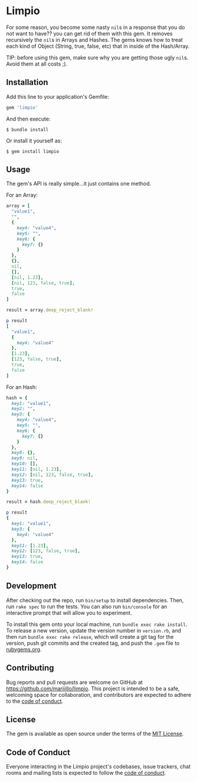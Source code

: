 # Limpio

For some reason, you become some nasty `nil`s in a response that you do not want to have?? you can get rid of them with this gem. It removes recursively the `nil`s in Arrays and Hashes. The gems knows how to treat each kind of Object (String, true, false, etc) that in inside of the Hash/Array.

TIP: before using this gem, make sure why you are getting those ugly `nil`s. Avoid them at all costs ;).

## Installation

Add this line to your application's Gemfile:

```ruby
gem 'limpio'
```

And then execute:

    $ bundle install

Or install it yourself as:

    $ gem install limpio

## Usage

The gem's API is really simple...it just contains one method.

For an Array:
```ruby
array = [
  "value1",
  "",
  {
    key4: "value4",
    key5: "",
    key6: {
      key7: {}
    }
  },
  {},
  nil,
  [],
  [nil, 1.23],
  [nil, 123, false, true],
  true,
  false
]

result = array.deep_reject_blank!

p result
[
  "value1",
  {
    key4: "value4"
  },
  [1.23],
  [123, false, true],
  true,
  false
]
```

For an Hash:
```ruby
hash = {
  key1: "value1",
  key2: "",
  key3: {
    key4: "value4",
    key5: "",
    key6: {
      key7: {}
    }
  },
  key8: {},
  key9: nil,
  key10: [],
  key11: [nil, 1.23],
  key12: [nil, 123, false, true],
  key13: true,
  key14: false
}

result = hash.deep_reject_blank!

p result
{
  key1: "value1",
  key3: {
    key4: "value4"
  },
  key11: [1.23],
  key12: [123, false, true],
  key13: true,
  key14: false
}
```

## Development

After checking out the repo, run `bin/setup` to install dependencies. Then, run `rake spec` to run the tests. You can also run `bin/console` for an interactive prompt that will allow you to experiment.

To install this gem onto your local machine, run `bundle exec rake install`. To release a new version, update the version number in `version.rb`, and then run `bundle exec rake release`, which will create a git tag for the version, push git commits and the created tag, and push the `.gem` file to [rubygems.org](https://rubygems.org).

## Contributing

Bug reports and pull requests are welcome on GitHub at https://github.com/mariiillo/limpio. This project is intended to be a safe, welcoming space for collaboration, and contributors are expected to adhere to the [code of conduct](https://github.com/mariiillo/limpio/blob/master/CODE_OF_CONDUCT.md).

## License

The gem is available as open source under the terms of the [MIT License](https://opensource.org/licenses/MIT).

## Code of Conduct

Everyone interacting in the Limpio project's codebases, issue trackers, chat rooms and mailing lists is expected to follow the [code of conduct](https://github.com/mariiillo/limpio/blob/master/CODE_OF_CONDUCT.md).
